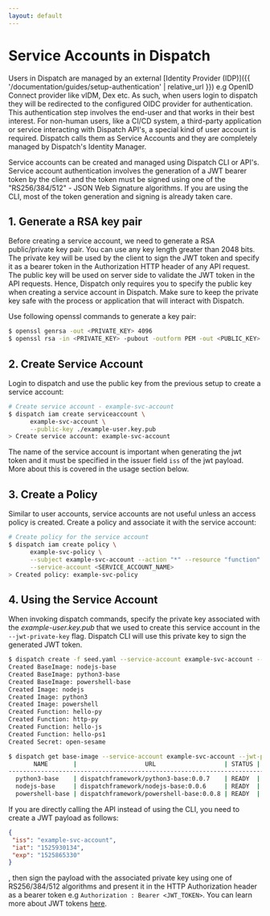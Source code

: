 ```yaml
---
layout: default
---
```

# Service Accounts in Dispatch

Users in Dispatch are managed by an external [Identity Provider (IDP)]({{ '/documentation/guides/setup-authentication' | relative_url }}) e.g OpenID Connect provider like vIDM, Dex etc. As such, when users login to dispatch they will be redirected to the configured OIDC provider for authentication.
This authentication step involves the end-user and that works in their best interest. For non-human users, like a CI/CD system, a third-party application or service interacting with Dispatch API's, a special kind of user account is required.
Dispatch calls them as Service Accounts and they are completely managed by Dispatch's Identity Manager.

Service accounts can be created and managed using Dispatch CLI or API's. Service account authentication involves the generation of a JWT bearer token by the client and the token must be signed using one of the "RS256/384/512" - JSON Web Signature algorithms. If you are using the CLI, most of the token generation and signing is already taken care.

## 1. Generate a RSA key pair
Before creating a service account, we need to generate a RSA public/private key pair. You can use any key length greater than 2048 bits.  The private key will be used by the client to sign the JWT token and specify it as a bearer token in the Authorization HTTP header of any API request. The public key will be used on server side to validate the JWT token in the API requests.
Hence, Dispatch only requires you to specify the public key when creating a service account in Dispatch. Make sure to keep the private key safe with the process or application that will interact with Dispatch.

Use following openssl commands to generate a key pair:

```bash
$ openssl genrsa -out <PRIVATE_KEY> 4096
$ openssl rsa -in <PRIVATE_KEY> -pubout -outform PEM -out <PUBLIC_KEY>
```

## 2. Create Service Account
Login to dispatch and use the public key from the previous setup to create a service account:

```bash
# Create service account - example-svc-account
$ dispatch iam create serviceaccount \
      example-svc-account \
      --public-key ./example-user.key.pub
> Create service account: example-svc-account
```
The name of the service account is important when generating the jwt token and it must be specified in the issuer field `iss` of the jwt payload. More about this is covered in the usage section below.

## 3. Create a Policy
Similar to user accounts, service accounts are not useful unless an access policy is created. Create a policy and associate it with the service account:
```bash
# Create policy for the service account
$ dispatch iam create policy \
      example-svc-policy \
      --subject example-svc-account --action "*" --resource "function" \
      --service-account <SERVICE_ACCOUNT_NAME>
> Created policy: example-svc-policy
```

## 4. Using the Service Account
When invoking dispatch commands, specify the private key associated with the *example-user.key.pub* that we used to create this service account in the `--jwt-private-key` flag. Dispatch CLI will
use this private key to sign the generated JWT token.

```bash
$ dispatch create -f seed.yaml --service-account example-svc-account --jwt-private-key ../example-user.key
Created BaseImage: nodejs-base
Created BaseImage: python3-base
Created BaseImage: powershell-base
Created Image: nodejs
Created Image: python3
Created Image: powershell
Created Function: hello-py
Created Function: http-py
Created Function: hello-js
Created Function: hello-ps1
Created Secret: open-sesame

$ dispatch get base-image --service-account example-svc-account --jwt-private-key ../example-user.key
       NAME       |                   URL                   | STATUS |         CREATED DATE
------------------------------------------------------------------------------------------------
  python3-base    | dispatchframework/python3-base:0.0.7    | READY  | Sat Jan  1 14:40:18 PST 0000
  nodejs-base     | dispatchframework/nodejs-base:0.0.6     | READY  | Sat Jan  1 14:40:18 PST 0000
  powershell-base | dispatchframework/powershell-base:0.0.8 | READY  | Sat Jan  1 14:40:18 PST 0000
```

If you are directly calling the API instead of using the CLI, you need to create a JWT payload as follows:

```json
{
 "iss": "example-svc-account",
 "iat": "1525930134",
 "exp": "1525865330"
}
```
, then sign the payload with the associated private key using one of RS256/384/512 algorithms and present it in the HTTP Authorization header as a bearer token e.g `Authorization : Bearer <JWT_TOKEN>`. You can learn more about JWT tokens [here](https://jwt.io/introduction/).
